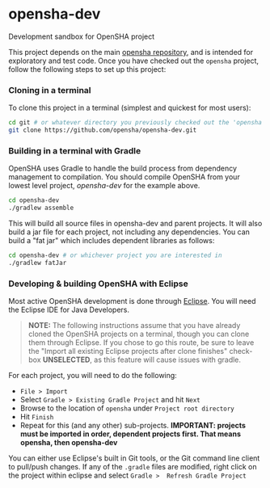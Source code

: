 # opensha-dev

Development sandbox for OpenSHA project

This project depends on the main [opensha repository](https://github.com/opensha/opensha), and is intended for exploratory and test code. Once you have checked out the `opensha` project, follow the following steps to set up this project:

### Cloning in a terminal

To clone this project in a terminal (simplest and quickest for most users):

```bash
cd git # or whatever directory you previously checked out the 'opensha' repository into
git clone https://github.com/opensha/opensha-dev.git
```

### Building in a terminal with Gradle

OpenSHA uses Gradle to handle the build process from dependency management to compilation. You should compile OpenSHA from your lowest level project, *opensha-dev* for the example above.

```bash
cd opensha-dev
./gradlew assemble
```

This will build all source files in opensha-dev and parent projects. It will also build a jar file for each project, not including any dependencies. You can build a "fat jar" which includes dependent libraries as follows:

```bash
cd opensha-dev # or whichever project you are interested in
./gradlew fatJar
```

### Developing & building OpenSHA with Eclipse

Most active OpenSHA development is done through [Eclipse](https://eclipse.org). You will need the Eclipse IDE for Java Developers.

>**NOTE:** The following instructions assume that you have already cloned the OpenSHA projects on a terminal, though you can clone them through Eclipse. If you chose to go this route, be sure to leave the "Import all existing Eclipse projects after clone finishes" check-box **UNSELECTED**, as this feature will cause issues with gradle.

For each project, you will need to do the following:
* `File > Import`  
* Select `Gradle > Existing Gradle Project` and hit `Next`  
* Browse to the location of `opensha` under `Project root directory`  
* Hit `Finish`  
* Repeat for this (and any other) sub-projects. **IMPORTANT: projects must be imported in order, dependent projects first. That means opensha, then opensha-dev**  

You can either use Eclipse's built in Git tools, or the Git command line client to pull/push changes. If any of the `.gradle` files are modified, right click on the project within eclipse and select `Gradle >  Refresh Gradle Project`
